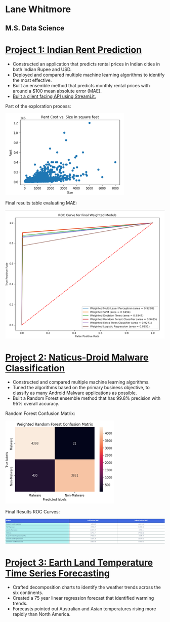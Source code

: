 # Lane Whitmore
## M.S. Data Science

# [Project 1: Indian Rent Prediction](https://github.com/lanewhitmore/Rent_Prediction)
- Constructed an application that predicts rental prices in Indian cities in both Indian Rupee and USD.
- Deployed and compared multiple machine learning algorithms to identify the most effective. 
- Built an ensemble method that predicts monthly rental prices with around a $100 mean absolute error (MAE). 
- [Built a client facing API using StreamLit.](https://lanewhitmore-rent-prediction-rent-app-eda---whitmore-vd5d0e.streamlit.app/)

Part of the exploration process:

![image](https://github.com/lanewhitmore/lanewhitmore.github.io/blob/f9d9e55dad86387850f2a8fb5c2dfe1059f3cdbe/images/exploration.png)

Final results table evaluating MAE:

![image](https://github.com/lanewhitmore/lanewhitmore.github.io/blob/a390945588ea174d4933c2be0ddbb04a6699d9e3/images/naticusroc.png)

# [Project 2: Naticus-Droid Malware Classification](https://github.com/lanewhitmore/NATICUSdroid-Malware-Machine-Learning-Classification)
- Constructed and compared multiple machine learning algorithms. 
- Tuned the algorithms based on the primary business objective, to classify as many Android Malware applications as possible.
- Built a Random Forest ensemble method that has 99.8% precision with 95% overall accuracy. 

Random Forest Confusion Matrix:

![image](https://github.com/lanewhitmore/lanewhitmore.github.io/blob/a390945588ea174d4933c2be0ddbb04a6699d9e3/images/randomforestcm.png)

Final Results ROC Curves:

![image](https://github.com/lanewhitmore/lanewhitmore.github.io/blob/a390945588ea174d4933c2be0ddbb04a6699d9e3/images/rentresults.png)

# [Project 3: Earth Land Temperature Time Series Forecasting](https://github.com/stephenkuc/ADS506_FinalProj)
- Crafted decomposition charts to identify the weather trends across the six continents. 
- Created a 75 year linear regression forecast that identified warming trends. 
- Forecasts pointed out Australian and Asian temperatures rising more rapidly than North America.
